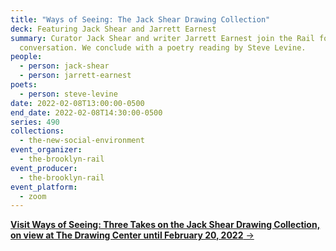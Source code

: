 ```yaml
---
title: "Ways of Seeing: The Jack Shear Drawing Collection"
deck: Featuring Jack Shear and Jarrett Earnest
summary: Curator Jack Shear and writer Jarrett Earnest join the Rail for a
  conversation. We conclude with a poetry reading by Steve Levine.
people:
  - person: jack-shear
  - person: jarrett-earnest
poets:
  - person: steve-levine
date: 2022-02-08T13:00:00-0500
end_date: 2022-02-08T14:30:00-0500
series: 490
collections:
  - the-new-social-environment
event_organizer:
  - the-brooklyn-rail
event_producer:
  - the-brooklyn-rail
event_platform:
  - zoom
---
```

[**Visit Ways of Seeing: Three Takes on the Jack Shear Drawing Collection, on view at The Drawing Center until February 20, 2022** →](https://drawingcenter.org/exhibitions/ways-of-seeing)